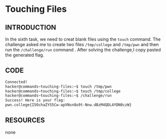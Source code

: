 # Touching Files
## INTRODUCTION 
In the sixth task, we need to creat blank files using the `touch` command. The challenge asked me to create two files `/tmp/college` and `/tmp/pwn` and then run the `/challenge/run` command .
After solving the challenge,I copy pasted the generated flag.
## CODE
```bash
Connected!
hacker@commands~touching-files:~$ touch /tmp/pwn
hacker@commands~touching-files:~$ touch /tmp/college
hacker@commands~touching-files:~$ /challenge/run
Success! Here is your flag:
pwn.college{I5OchaZYS5Cw-apVNsn8o9t-Nnw.dBzM4QDL4YDN0czW}
```
## RESOURCES 
none
